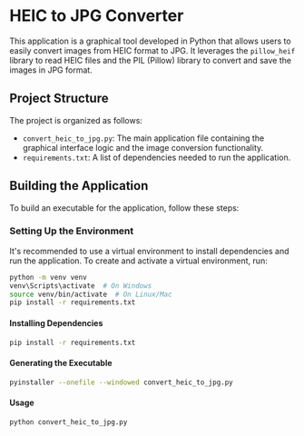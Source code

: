 # HEIC to JPG Converter

This application is a graphical tool developed in Python that allows users to easily convert images from HEIC format to JPG. It leverages the `pillow_heif` library to read HEIC files and the PIL (Pillow) library to convert and save the images in JPG format.

## Project Structure

The project is organized as follows:

- `convert_heic_to_jpg.py`: The main application file containing the graphical interface logic and the image conversion functionality.
- `requirements.txt`: A list of dependencies needed to run the application.

## Building the Application

To build an executable for the application, follow these steps:

### Setting Up the Environment

It's recommended to use a virtual environment to install dependencies and run the application. To create and activate a virtual environment, run:

```bash
python -m venv venv
venv\Scripts\activate  # On Windows
source venv/bin/activate  # On Linux/Mac
pip install -r requirements.txt
```

#### Installing Dependencies

```bash
pip install -r requirements.txt
```

#### Generating the Executable

```bash
pyinstaller --onefile --windowed convert_heic_to_jpg.py
```

#### Usage

```bash
python convert_heic_to_jpg.py
```
